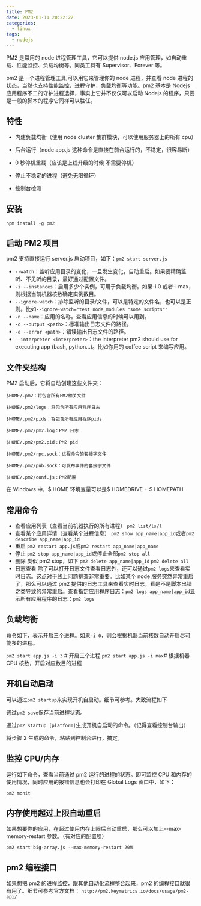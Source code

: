 ```yaml
---
title: PM2
date: 2023-01-11 20:22:22
categories:
  - linux
tags:
  - nodejs
---
```


PM2 是常用的 node 进程管理工具，它可以提供 node.js 应用管理，如自动重载、性能监控、负载均衡等。同类工具有 Supervisor、Forever 等。

pm2 是一个进程管理工具,可以用它来管理你的 node 进程，并查看 node 进程的状态，当然也支持性能监控，进程守护，负载均衡等功能。pm2 基本是 Nodejs 应用程序不二的守护进程选择，事实上它并不仅仅可以启动 Nodejs 的程序，只要是一般的脚本的程序它同样可以胜任。

## 特性

- 内建负载均衡（使用 node cluster 集群模块，可以使用服务器上的所有 cpu）

- 后台运行（node app.js 这种命令是直接在前台运行的，不稳定，很容易断）

- 0 秒停机重载（应该是上线升级的时候 不需要停机）

- 停止不稳定的进程（避免无限循环）

- 控制台检测

## 安装

`npm install -g pm2`

## 启动 PM2 项目

pm2 支持直接运行 server.js 启动项目，如下：`pm2 start server.js`

- `--watch`：监听应用目录的变化，一旦发生变化，自动重启。如果要精确监听、不见听的目录，最好通过配置文件。
- `-i --instances`：启用多少个实例，可用于负载均衡。如果-i 0 或者-i max，则根据当前机器核数确定实例数目。
- `--ignore-watch`：排除监听的目录/文件，可以是特定的文件名，也可以是正则。比如`--ignore-watch="test node_modules "some scripts""`
- `-n --name`：应用的名称。查看应用信息的时候可以用到。
- `-o --output <path>`：标准输出日志文件的路径。
- `-e --error <path>`：错误输出日志文件的路径。
- `--interpreter <interpreter>`：the interpreter pm2 should use for executing app (bash, python...)。比如你用的 coffee script 来编写应用。

## 文件夹结构

PM2 启动后，它将自动创建这些文件夹：

```bsh
$HOME/.pm2：将包含所有PM2相关文件

$HOME/.pm2/logs：将包含所有应用程序日志

$HOME/.pm2/pids：将包含所有应用程序pids

$HOME/.pm2/pm2.log：PM2 日志

$HOME/.pm2/pm2.pid：PM2 pid

$HOME/.pm2/rpc.sock：远程命令的套接字文件

$HOME/.pm2/pub.sock：可发布事件的套接字文件

$HOME/.pm2/conf.js：PM2配置
```

在 Windows 中，$ HOME 环境变量可以是$ HOMEDRIVE + $ HOMEPATH

## 常用命令

- 查看应用列表（查看当前机器执行的所有进程）
  `pm2 list/ls/l`
- 查看某个应用详情（查看某个进程信息）
  `pm2 show app_name|app_id`或者`pm2 describe app_name|app_id`
- 重启
  `pm2 restart app.js`或`pm2 restart app_name|app_name`
- 停止
  `pm2 stop app_name|app_id`或停止全部`pm2 stop all`
- 删除
  类似 pm2 stop，如下
  `pm2 delete app_name|app_id`
  `pm2 delete all`
- 日志查看
  除了可以打开日志文件查看日志外，还可以通过`pm2 logs`来查看实时日志。这点对于线上问题排查非常重要。比如某个 node 服务突然异常重启了，那么可以通过 pm2 提供的日志工具来查看实时日志，看是不是脚本出错之类导致的异常重启。查看指定应用程序日志：`pm2 logs app_name|app_id`显示所有应用程序的日志：`pm2 logs`

## 负载均衡

命令如下，表示开启三个进程。如果`-i 0`，则会根据机器当前核数自动开启尽可能多的进程。

`pm2 start app.js -i 3` # 开启三个进程
`pm2 start app.js -i max`# 根据机器 CPU 核数，开启对应数目的进程

## 开机自动启动

可以通过`pm2 startup`来实现开机自启动。细节可参考。大致流程如下

通过`pm2 save`保存当前进程状态。

通过`pm2 startup [platform]`生成开机自启动的命令。（记得查看控制台输出）

将步骤 2 生成的命令，粘贴到控制台进行，搞定。

## 监控 CPU/内存

运行如下命令，查看当前通过 pm2 运行的进程的状态。即可监控 CPU 和内存的使用情况，同时应用的报错信息也会打印在 Global Logs 窗口中，如下：

`pm2 monit`

## 内存使用超过上限自动重启

如果想要你的应用，在超过使用内存上限后自动重启，那么可以加上--max-memory-restart 参数。（有对应的配置项）

`pm2 start big-array.js --max-memory-restart 20M`

## pm2 编程接口

如果想把 pm2 的进程监控，跟其他自动化流程整合起来，pm2 的编程接口就很有用了。细节可参考官方文档：
`http://pm2.keymetrics.io/docs/usage/pm2-api/`

